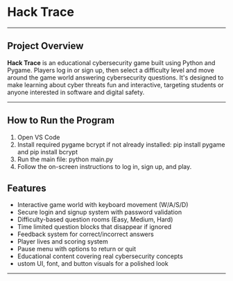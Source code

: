 # Hack Trace

---

## Project Overview
**Hack Trace** is an educational cybersecurity game built using Python and Pygame. Players log in or sign up, then select a difficulty level and move around the game world answering cybersecurity questions. It's designed to make learning about cyber threats fun and interactive, targeting students or anyone interested in software and digital safety.

---

## How to Run the Program
1. Open VS Code
2. Install required pygame bcrypt if not already installed: pip install pygame and pip install bcrypt
3. Run the main file: python main.py
4. Follow the on-screen instructions to log in, sign up, and play.

## Features

- Interactive game world with keyboard movement (W/A/S/D)
- Secure login and signup system with password validation
- Difficulty-based question rooms (Easy, Medium, Hard)
- Time limited question blocks that disappear if ignored
- Feedback system for correct/incorrect answers
- Player lives and scoring system
- Pause menu with options to return or quit
- Educational content covering real cybersecurity concepts
- ustom UI, font, and button visuals for a polished look

---
